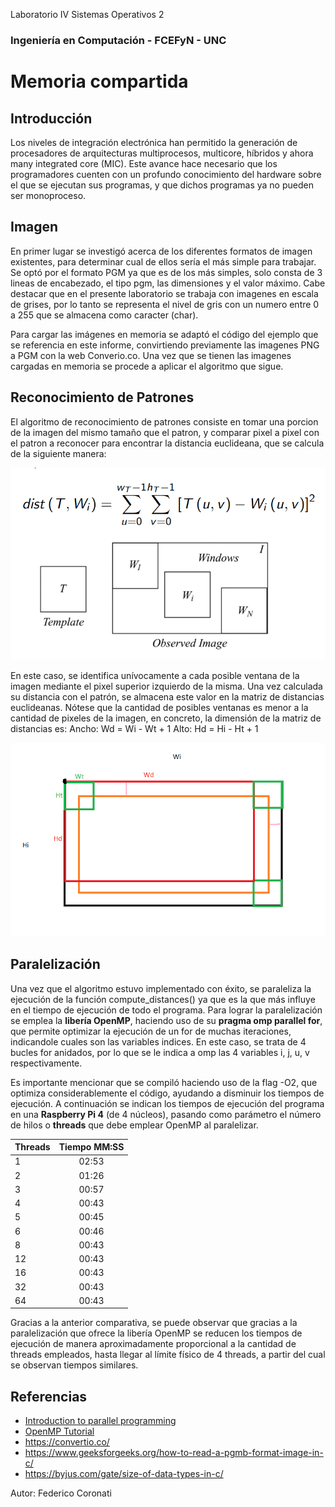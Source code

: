 Laboratorio IV Sistemas Operativos 2 
### Ingeniería en Computación - FCEFyN - UNC
# Memoria compartida

## Introducción
Los niveles de integración electrónica han permitido la generación de procesadores de arquitecturas multiprocesos, multicore, híbridos y ahora many integrated core (MIC). Este avance hace necesario que los programadores cuenten con un profundo conocimiento del hardware sobre el que se ejecutan sus programas, y que dichos programas ya no pueden ser monoproceso.

## Imagen
En primer lugar se investigó acerca de los diferentes formatos de imagen existentes, para determinar cual de ellos sería el más simple para trabajar. Se optó por el formato PGM ya que es de los más simples, solo consta de 3 lineas de encabezado, el tipo pgm, las dimensiones y el valor máximo. Cabe destacar que en el presente laboratorio se trabaja con imagenes en escala de grises, por lo tanto se representa el nivel de gris con un numero entre 0 a 255 que se almacena como caracter (char).

Para cargar las imágenes en memoria se adaptó el código del ejemplo que se referencia en este informe, convirtiendo previamente las imagenes PNG a PGM con la web Converio.co. Una vez que se tienen las imagenes cargadas en memoria se procede a aplicar el algoritmo que sigue.

## Reconocimiento de Patrones
El algoritmo de reconocimiento de patrones consiste en tomar una porcion de la imagen del mismo tamaño que el patron, y comparar pixel a pixel con el patron a reconocer para encontrar la distancia euclideana, que se calcula de la siguiente manera:

![dist](.docimg/dist.png)

En este caso, se identifica unívocamente a cada posible ventana de la imagen mediante el pixel superior izquierdo de la misma. Una vez calculada su distancia con el patrón, se almacena este valor en la matriz de distancias euclideanas. Nótese que la cantidad de posibles ventanas es menor a la cantidad de pixeles de la imagen, en concreto, la dimensión de la matriz de distancias es:
Ancho: Wd = Wi - Wt + 1
Alto: Hd = Hi - Ht + 1

![Algoritmo](.docimg/Algoritmo.png)

## Paralelización
Una vez que el algoritmo estuvo implementado con éxito, se paraleliza la ejecución de la función compute_distances() ya que es la que más influye en el tiempo de ejecución de todo el programa. Para lograr la paralelización se emplea la **libería OpenMP**, haciendo uso de su **pragma omp parallel for**, que permite optimizar la ejecución de un for de muchas iteraciones, indicandole cuales son las variables indices. En este caso, se trata de 4 bucles for anidados, por lo que se le indica a omp las 4 variables i, j, u, v respectivamente.

Es importante mencionar que se compiló haciendo uso de la flag -O2, que optimiza considerablemente el código, ayudando a disminuir los tiempos de ejecución. A continuación se indican los tiempos de ejecución del programa en una **Raspberry Pi 4** (de 4 núcleos), pasando como parámetro el número de hilos o **threads** que debe emplear OpenMP al paralelizar.

| Threads | Tiempo MM:SS |
|---------|:-------:|
| 1 | 02:53 | 
| 2 | 01:26 | 
| 3 | 00:57 | 
| 4 | 00:43 | 
| 5 | 00:45 | 
| 6 | 00:46 | 
| 8 | 00:43 | 
| 12 | 00:43 |
| 16 | 00:43 |
| 32 | 00:43 |
| 64 | 00:43 |

Gracias a la anterior comparativa, se puede observar que gracias a la paralelización que ofrece la libería OpenMP se reducen los tiempos de ejecución de manera aproximadamente proporcional a la cantidad de threads empleados, hasta llegar al límite físico de 4 threads, a partir del cual se observan tiempos similares.

## Referencias
- [Introduction to parallel programming](https://hpc.llnl.gov/documentation/tutorials/introduction-parallel-computing-tutorial)
- [OpenMP Tutorial](https://hpc-tutorials.llnl.gov/openmp/)
- https://convertio.co/
- https://www.geeksforgeeks.org/how-to-read-a-pgmb-format-image-in-c/
- https://byjus.com/gate/size-of-data-types-in-c/

Autor: Federico Coronati